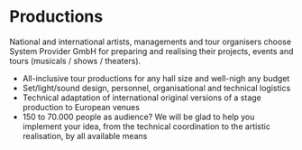 # Productions

National and international artists, managements and tour organisers choose System Provider GmbH for preparing and realising their projects, events and tours (musicals / shows / theaters).

- All-inclusive tour productions for any hall size and well-nigh any budget
- Set/light/sound design, personnel, organisational and technical logistics
- Technical adaptation of international original versions of a stage production to European venues
- 150 to 70.000 people as audience? We will be glad to help you implement your idea, from the technical coordination to the artistic realisation, by all available means

